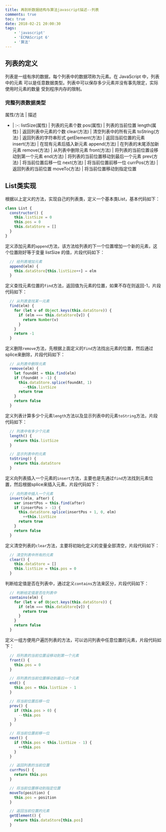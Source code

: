 ```yaml
---
title: 再剖析数据结构与算法javascript描述--列表
comments: true
toc: true
date: 2018-02-21 20:00:30
tags:
    - 'javascript'
    - 'ECMAScript 6'
    - '算法'
---
```


## 列表的定义

列表是一组有序的数据，每个列表中的数据项称为元素。在 JavaScript 中，列表中的元素 可以是任意数据类型。列表中可以保存多少元素并没有事先限定，实际使用时元素的数量 受到程序内存的限制。

<!-- more -->

### 完整列表数据类型

属性/方法 | 描述 
- | :-: 
listSize(属性) | 列表的元素个数
pos(属性) | 列表的当前位置
length(属性) | 返回列表中元素的个数
clear(方法) | 清空列表中的所有元素
toString(方法) | 返回列表的字符串形式
getElement(方法) | 返回当前位置的元素
insert(方法) | 在现有元素后插入新元素
append(方法) | 在列表的末尾添加新元素
remove(方法) | 从列表中删除元素
front(方法) | 将列表的当前位置设移动到第一个元素
end(方法) | 将列表的当前位置移动到最后一个元素
prev(方法) | 将当前位置后移一位
next(方法) | 将当前位置前移一位
currPos(方法) | 返回列表的当前位置
moveTo(方法) | 将当前位置移动到指定位置

## List类实现

根据以上定义的方法，实现自己的列表类，定义一个基本类List，基本代码如下：
``` javascript
class List {
  constructor() {
    this.listSize = 0
    this.pos = 0
    this.dataStore = []
  }
}  
```

定义添加元素的`append`方法，该方法给列表的下一个位置增加一个新的元素，这 个位置刚好等于变量 listSize 的值，片段代码如下：
``` javascript
  // 给列表增加元素
  append(elm) {
    this.dataStore[this.listSize++] = elm
  }  
```

定义查找元素位置的`find`方法，返回值为元素的位置，如果不存在则返回-1，片段代码如下：
``` javascript
  // 从列表查找某一元素
  find(elm) {
    for (let v of Object.keys(this.dataStore)) {
      if (elm === this.dataStore[v]) {
        return Number(v)
      }
    }
    return -1
  } 
```

定义删除`remove`方法，先根据上面定义的`find`方法找出元素的位置，然后通过splice来删除，片段代码如下：
``` javascript
  // 从列表中删除元素
  remove(elm) {
    let foundAt = this.find(elm)
    if (foundAt > -1) {
      this.dataStore.splice(foundAt, 1)
        --this.listSize
      return true
    }
    return false
  }
```

定义列表计算多少个元素`length`方法以及显示列表中的元素`toString`方法，片段代码如下：
``` javascript
  // 列表中有多少个元素
  length() {
    return this.listSize
  }

  // 显示列表中的元素
  toString() {
    return this.dataStore
  }
```

定义向列表插入一个元素的`insert`方法，主要也是先通过`find`方法找到元素位置，然后根据splice来插入元素，片段代码如下：
``` javascript
  // 向列表中插入一个元素
  insert(elm, after) {
    var insertPos = this.find(after)
    if (insertPos > -1) {
      this.dataStore.splice(insertPos + 1, 0, elm)
        ++this.listSize
      return true
    }
    return false
  }
```

定义清空列表的`clear`方法，主要将初始化定义的变量全部清空，片段代码如下：
``` javascript
  // 清空列表中所有的元素
  clear() {
    this.dataStore = []
    this.listSize = this.pos = 0
  }
```

判断给定值是否在列表中，通过定义`contains`方法来区分，片段代码如下：
``` javascript
  // 判断给定值是否在列表中
  contains(elm) {
    for (let v of Object.keys(this.dataStore)) {
      if (elm === this.dataStore[v]) {
        return true
      }
    }
    return false
  }
```

定义一组方便用户遍历列表的方法，可以访问列表中任意位置的元素，片段代码如下：
``` javascript
  // 将列表的当前位置设移动到第一个元素
  front() {
    this.pos = 0
  }

  // 将列表的当前位置移动到最后一个元素
  end() {
    this.pos = this.listSize - 1
  }

  // 将当前位置后移一位
  prev() {
    if (this.pos > 0) {
      --this.pos
    }
  }

  // 将当前位置前移一位
  next() {
    if (this.pos < this.listSize - 1) {
      ++this.pos
    }
  }

  // 返回列表的当前位置
  currPos() {
    return this.pos
  }

  // 将当前位置移动到指定位置
  moveTo(position) {
    this.pos = position
  }

  // 返回当前位置的元素
  getElement() {
    return this.dataStore[this.pos]
  }
```
